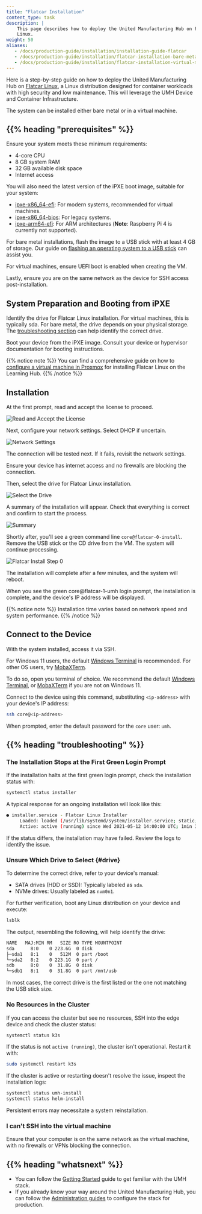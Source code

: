 ```yaml
---
title: "Flatcar Installation"
content_type: task
description: |
    This page describes how to deploy the United Manufacturing Hub on Flatcar
    Linux.
weight: 50
aliases:
   - /docs/production-guide/installation/installation-guide-flatcar
   - /docs/production-guide/installation/flatcar-installation-bare-metal
   - /docs/production-guide/installation/flatcar-installation-virtual-machine
---
```


<!-- overview -->

Here is a step-by-step guide on how to deploy the United Manufacturing Hub on
[Flatcar Linux](https://www.flatcar.org/), a Linux distribution designed for
container workloads with high security and low maintenance. This will leverage
the UMH Device and Container Infrastructure.

The system can be installed either bare metal or in a virtual machine.

## {{% heading "prerequisites" %}}

Ensure your system meets these minimum requirements:

- 4-core CPU
- 8 GB system RAM
- 32 GB available disk space
- Internet access

You will also need the latest version of the iPXE boot image, suitable for your
system:

- [ipxe-x86_64-efi](https://github.com/united-manufacturing-hub/ipxe/releases/latest/download/ipxe-x86_64-efi.usb):
  For modern systems, recommended for virtual machines.
- [ipxe-x86_64-bios](https://github.com/united-manufacturing-hub/ipxe/releases/latest/download/ipxe-x86_64-bios.usb):
  For legacy systems.
- [ipxe-arm64-efi](https://github.com/united-manufacturing-hub/ipxe/releases/latest/download/ipxe-arm64-efi.usb):
  For ARM architectures (**Note**: Raspberry Pi 4 is currently not supported).

For bare metal installations, flash the image to a USB stick with at least 4 GB
of storage. Our guide on
[flashing an operating system to a USB stick](https://learn.umh.app/course/flashing-an-operating-system-onto-a-usb-stick/)
can assist you.

For virtual machines, ensure UEFI boot is enabled when creating the VM.

Lastly, ensure you are on the same network as the device for SSH access post-installation.

<!-- steps -->

## System Preparation and Booting from iPXE

Identify the drive for Flatcar Linux installation. For virtual machines, this is
typically sda. For bare metal, the drive depends on your physical storage. The
[troubleshooting section](#drive) can help identify the correct drive.

Boot your device from the iPXE image. Consult your device or hypervisor
documentation for booting instructions.

{{% notice note %}}
You can find a comprehensive guide on how to [configure a virtual machine in Proxmox](https://learn.umh.app/course/flatcar-installation-on-proxmox/)
for installing Flatcar Linux on the Learning Hub.
{{% /notice %}}

## Installation

At the first prompt, read and accept the license to proceed.

![Read and Accept the License](/images/production-guide/flatcar-installation/license.png)

Next, configure your network settings. Select DHCP if uncertain.

![Network Settings](/images/production-guide/flatcar-installation/networSettings.png)

The connection will be tested next. If it fails, revisit the network settings.

Ensure your device has internet access and no firewalls are blocking the connection.

Then, select the drive for Flatcar Linux installation.

![Select the Drive](/images/production-guide/flatcar-installation/selectDrive.png)

A summary of the installation will appear. Check that everything is correct and
confirm to start the process.

![Summary](/images/production-guide/flatcar-installation/summary.png)

Shortly after, you'll see a green command line `core@flatcar-0-install`. Remove
the USB stick or the CD drive from the VM. The system will continue processing.

![Flatcar Install Step 0](/images/production-guide/flatcar-installation/flatcar0install.png?width=75%)

The installation will complete after a few minutes, and the system will reboot.

When you see the green core@flatcar-1-umh login prompt, the installation is
complete, and the device's IP address will be displayed.

{{% notice note %}}
Installation time varies based on network speed and system performance.
{{% /notice %}}

## Connect to the Device

With the system installed, access it via SSH.

For Windows 11 users, the default
[Windows Terminal](https://learn.microsoft.com/en-us/windows/terminal/install)
is recommended. For other OS users, try [MobaXTerm](https://mobaxterm.mobatek.net/).

To do so, open you terminal of choice. We recommend the default
[Windows Terminal](https://learn.microsoft.com/en-us/windows/terminal/install),
or [MobaXTerm](https://mobaxterm.mobatek.net/) if you are not on Windows 11.

Connect to the device using this command, substituting `<ip-address>` with your
device's IP address:

```bash
ssh core@<ip-address>
```

When prompted, enter the default password for the `core` user: `umh`.

<!-- Optional section, but recommended; write the problem/question in H3 -->
## {{% heading "troubleshooting" %}}

### The Installation Stops at the First Green Login Prompt

If the installation halts at the first green login prompt, check the installation
status with:

```bash
systemctl status installer
```

A typical response for an ongoing installation will look like this:

```bash
● installer.service - Flatcar Linux Installer
     Loaded: loaded (/usr/lib/systemd/system/installer.service; static; vendor preset: enabled)
     Active: active (running) since Wed 2021-05-12 14:00:00 UTC; 1min 30s ago
```

If the status differs, the installation may have failed. Review the logs to
identify the issue.

### Unsure Which Drive to Select {#drive}

To determine the correct drive, refer to your device's manual:

- SATA drives (HDD or SSD): Typically labeled as `sda`.
- NVMe drives: Usually labeled as `nvm0n1`.

For further verification, boot any Linux distribution on your device and execute:

```bash
lsblk
```

The output, resembling the following, will help identify the drive:

```bash
NAME   MAJ:MIN RM   SIZE RO TYPE MOUNTPOINT
sda      8:0    0 223.6G  0 disk
├─sda1   8:1    0   512M  0 part /boot
└─sda2   8:2    0 223.1G  0 part /
sdb      8:0    0  31.8G  0 disk
└─sdb1   8:1    0  31.8G  0 part /mnt/usb
```

In most cases, the correct drive is the first listed or the one not matching the
USB stick size.

### No Resources in the Cluster

If you can access the cluster but see no resources, SSH into the edge device and
check the cluster status:

```bash
systemctl status k3s
```

If the status is not `active (running)`, the cluster isn't operational. Restart it with:

```bash
sudo systemctl restart k3s
```

If the cluster is active or restarting doesn't resolve the issue, inspect the
installation logs:

```bash
systemctl status umh-install
systemctl status helm-install
```

Persistent errors may necessitate a system reinstallation.

### I can't SSH into the virtual machine

Ensure that your computer is on the same network as the virtual machine, with no
firewalls or VPNs blocking the connection.

<!-- Optional section; add links to information related to this topic. -->
## {{% heading "whatsnext" %}}

- You can follow the [Getting Started](/docs/getstarted) guide
  to get familiar with the UMH stack.
- If you already know your way around the United Manufacturing Hub, you can
  follow the [Administration guides](/docs/production-guide/administration/) to
  configure the stack for production.

